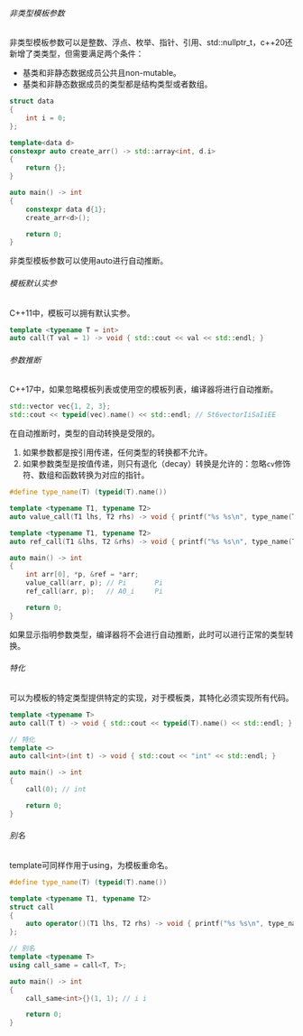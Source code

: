 ###### 非类型模板参数

非类型模板参数可以是整数、浮点、枚举、指针、引用、std::nullptr_t，c++20还新增了类类型，但需要满足两个条件：

* 基类和非静态数据成员公共且non-mutable。
* 基类和非静态数据成员的类型都是结构类型或者数组。

```cpp
struct data
{
    int i = 0;
};

template<data d>
constexpr auto create_arr() -> std::array<int, d.i>
{
    return {};
}

auto main() -> int
{
    constexpr data d{1};
    create_arr<d>();

    return 0;
}
```

非类型模板参数可以使用auto进行自动推断。

###### 模板默认实参

C++11中，模板可以拥有默认实参。

```cpp
template <typename T = int>
auto call(T val = 1) -> void { std::cout << val << std::endl; }
```

###### 参数推断

C++17中，如果忽略模板列表或使用空的模板列表，编译器将进行自动推断。

```cpp
std::vector vec{1, 2, 3};
std::cout << typeid(vec).name() << std::endl; // St6vectorIiSaIiEE
```

在自动推断时，类型的自动转换是受限的。

1. 如果参数都是按引用传递，任何类型的转换都不允许。
2. 如果参数类型是按值传递，则只有退化（decay）转换是允许的：忽略`cv`修饰符、数组和函数转换为对应的指针。

```cpp
#define type_name(T) (typeid(T).name())

template <typename T1, typename T2>
auto value_call(T1 lhs, T2 rhs) -> void { printf("%s %s\n", type_name(T1), type_name(T2)); }

template <typename T1, typename T2>
auto ref_call(T1 &lhs, T2 &rhs) -> void { printf("%s %s\n", type_name(T1), type_name(T2)); }

auto main() -> int
{
    int arr[0], *p, &ref = *arr;
    value_call(arr, p); // Pi       Pi
    ref_call(arr, p);   // A0_i     Pi

    return 0;
}
```

如果显示指明参数类型，编译器将不会进行自动推断，此时可以进行正常的类型转换。

###### 特化

可以为模板的特定类型提供特定的实现，对于模板类，其特化必须实现所有代码。

```cpp
template <typename T>
auto call(T t) -> void { std::cout << typeid(T).name() << std::endl; }

// 特化
template <>
auto call<int>(int t) -> void { std::cout << "int" << std::endl; }

auto main() -> int
{
    call(0); // int

    return 0;
}
```

###### 别名

template可同样作用于using，为模板重命名。

```cpp
#define type_name(T) (typeid(T).name())

template <typename T1, typename T2>
struct call
{
    auto operator()(T1 lhs, T2 rhs) -> void { printf("%s %s\n", type_name(T1), type_name(T2)); }
};

// 别名
template <typename T>
using call_same = call<T, T>;

auto main() -> int
{
    call_same<int>{}(1, 1); // i i

    return 0;
}
```

